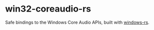 # win32-coreaudio-rs

Safe bindings to the Windows Core Audio APIs, built with [windows-rs](https://github.com/microsoft/windows-rs).